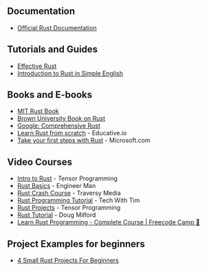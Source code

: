 ## Documentation
- [Official Rust Documentation](https://www.rust-lang.org/learn)

## Tutorials and Guides
- [Effective Rust](lurklurk.org/effective-rust/)
- [Introduction to Rust in Simple English](https://ezesunday.com/blog/introducing-rust-in-simple-english/)

## Books and E-books
- [MIT Rust Book](https://web.mit.edu/rust-lang_v1.25/arch/amd64_ubuntu1404/share/doc/rust/html/book/second-edition/index.html)
- [Brown University Book on Rust](https://rust-book.cs.brown.edu/ch03-03-how-functions-work.html)
- [Google: Comprehensive Rust](https://google.github.io/comprehensive-rust/)
- [Learn Rust from scratch](https://www.educative.io/courses/learn-rust-from-scratch) - Educative.io
- [Take your first steps with Rust](https://learn.microsoft.com/en-us/training/paths/rust-first-steps/) - Microsoft.com


## Video Courses
- [Intro to Rust](https://www.youtube.com/playlist?list=PLJbE2Yu2zumDF6BX6_RdPisRVHgzV02NW) - Tensor Programming
- [Rust Basics](https://www.youtube.com/playlist?list=PLlcnQQJK8SUjApd95LIcd3K9XXmE-IeCS) - Engineer Man
- [Rust Crash Course](https://www.youtube.com/watch?v=zF34dRivLOw) - Traversy Media
- [Rust Programming Tutorial](https://www.youtube.com/playlist?list=PLzMcBGfZo4-nyLTlSRBvo0zjSnCnqjHYQ) - Tech With Tim
- [Rust Projects](https://www.youtube.com/playlist?list=PLJbE2Yu2zumDD5vy2BuSHvFZU0a6RDmgb) - Tensor Programming
- [Rust Tutorial](https://www.youtube.com/playlist?list=PLLqEtX6ql2EyPAZ1M2_C0GgVd4A-_L4_5) - Doug Milford
- [Learn Rust Programming - Complete Course | Freecode Camp 🦀](https://youtu.be/BpPEoZW5IiY)

## Project Examples for beginners
- [4 Small Rust Projects For Beginners](https://preettheman.medium.com/4-small-rust-projects-for-beginners-444b16bc10be)
